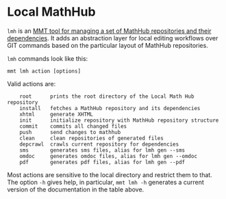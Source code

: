 # Local MathHub

`lmh` is an [MMT  tool for managing a set of MathHub repositories and their
dependencies](https://uniformal.github.io/doc/applications/lmh.html). It
adds an abstraction layer for local editing workflows over GIT commands
based on the particular layout of MathHub repositories.

`lmh` commands look like this:

    mmt lmh action [options]

Valid actions are:

``` 
    root      prints the root directory of the Local Math Hub repository 
    install   fetches a MathHub repository and its dependencies
    xhtml     generate XHTML
    init      initialize repository with MathHub repository structure
    commit    commits all changed files
    push      send changes to mathhub
    clean     clean repositories of generated files
    depcrawl  crawls current repository for dependencies
    sms       generates sms files, alias for lmh gen --sms
    omdoc     generates omdoc files, alias for lmh gen --omdoc
    pdf       generates pdf files, alias for lmh gen --pdf
```

Most actions are sensitive to the local directory and restrict them to that. The option
`-h` gives help, in particular, `mmt lmh -h` generates a current version of the
documentation in the table above.
